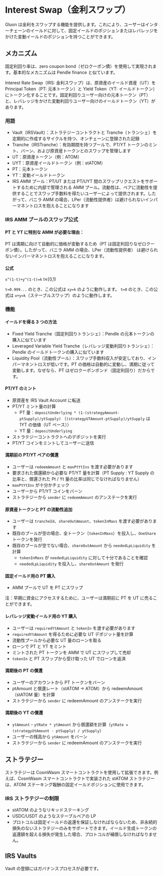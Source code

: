 # Interest Swap（金利スワップ）

Gluon は金利をスワップする機能を提供します。これにより、ユーザーはインターチェーンのイールドに対して、固定イールドのポジションまたはレバレッジをかけた変動イールドのポジションを持つことができます。

## メカニズム

固定利回り率は、zero coupon bond（ゼロクーポン債）を使用して実現されます。基本的なメカニズムは Pendle finance と似ています。

Interest Rate Swap（IRS: 金利スワップ）は、原資産のイールド資産（UT）を Principal Token（PT: 元本トークン）と Yield Token（YT: イールドトークン）にトークン化することです。固定利回りユーザー向けの元本トークン（PT）と、レバレッジをかけた変動利回りユーザー向けのイールドトークン（YT）があります。

### 用語

- Vault（IRSVault）：ストラテジーコントラクトと Tranche（トランシェ）を定期的に作成するサイクルを持つ、オンチェーンに登録された記録
- Tranche（IRSTranche）：有効期間を持つプールで、PT/YT トークンのミント、バーン、および原資産トークンとのスワップを管理します
- UT：原資産トークン（例：ATOM）
- UYT：原資産イールドトークン（例：stATOM）
- PT：元本トークン
- YT：変動イールドトークン
- IRS AMM プール：PT/UT または PT/UYT 間のスワップリクエストをサポートするために内部で管理される AMM プール。流動性は、ペアに流動性を提供することでスワップ手数料を得たいユーザーによって提供されます。したがって、バニラ AMM の場合、LPer（流動性提供者）は避けられないインパーマネントロスを抱えることになります

### IRS AMM プールのスワップ公式

#### PT と YT に特別な AMM が必要な理由：

PT は満期に向けて自動的に価格が変動するため（PT は固定利回りなゼロクーポン債）。したがって、バニラ AMM の場合、LPer（流動性提供者） は避けられないインパーマネントロスを抱えることになります。

#### 公式

`x^(1-t)+y^(1-t)=k` t∊[0,1)

`t=0.999...` のとき、この公式は `xy=k` のように動作します。
`t=0` のとき、この公式は `x+y=k`（ステーブルスワップ）のように動作します。

### 機能

#### イールドを得る 3 つの方法

- Fixed Yield Tranche（固定利回りトランシェ）：Pendle の元本トークンの購入に似ています
- Leveraged Variable Yield Tranche（レバレッジ変動利回りトランシェ）：Pendle のイールドトークンの購入に似ています
- Liquidity Pool（流動性プール）：スワップ手数料収入が安定しており、インパーマネントロスが低いです。PT の価格は自動的に変動し、満期に従って変動します。なぜなら、PT はゼロクーポンボンド（固定利回り）だからです。

#### PT/YT のミント

- 原資産を IRS Vault Account に転送
- PT/YT ミント量の計算
  - PT 量：`depositUnderlying * (1-(strategyAmount-ptSupply)/ytSupply)` （`(strategyUTAmount-ptSupply)/ytSupply` は 1YT の価値（UT ベース））
  - YT 量：`depositUnderlying`
- ストラテジーコントラクトへのデポジットを実行
- PT/YT コインをミントしてユーザーに送信

#### 満期前の PT/YT ペアの償還

- ユーザーは `redeemAmount` と `maxPtYtIns` を渡す必要があります
- 要求された償還額から必要な PT/YT 量を計算（PT Supply : YT Supply の比率と、償還された Pt / Yt 量の比率は同じでなければなりません）
- `maxPtYtIns` が十分かチェック
- ユーザーから PT/YT コインをバーン
- ストラテジーから `sender` に `redeemAmount` のアンステークを実行

#### 原資産トークンと PT の流動性追加

- ユーザーは `trancheId`、`shareOutAmount`、`tokenInMaxs` を渡す必要があります
- 既存のプールが空の場合、全トークン（`tokenInMaxs`）を投入し、`OneShare` トークンを発行
- 既存のプールが空でない場合、`shareOutAmount` から `neededLpLiquidity` を計算
  - `tokenInMaxs` が `neededLpLiquidity` に対して十分であることを確認
  - `neededLpLiquidity` を投入し、`shareOutAmount` を発行

#### 固定イールド用の PT 購入

- AMM プールで UT を PT にスワップ

注：早期に資金にアクセスするために、ユーザーは満期前に PT を UT に売ることができます。

#### レバレッジ変動イールド用の YT 購入

- ユーザーは `requiredYtAmount` と `tokenIn` を渡す必要があります
- `requiredYtAmount` を得るために必要な UT デポジット量を計算
- 流動性プールから必要な UT 量のローンを取る
- ローンで PT と YT をミント
- ミントされた PT トークンを AMM で UT にスワップして売却
- `tokenIn` と PT スワップから受け取った UT でローンを返済

#### 満期後の PT の償還

- ユーザーのアカウントから PT トークンをバーン
- ptAmount と償還レート（stATOM -> ATOM）から redeemAmount（stATOM 量）を計算
- ストラテジーから `sender` に redeemAmount のアンステークを実行

#### 満期後の YT の償還

- `ytAmount` - `ytRate * ytAmount` から償還額を計算（`ytRate = (strategyUtAmount - ptSupply) / ytSupply`）
- ユーザーの残高から `ytAmount` をバーン
- ストラテジーから `sender` に redeemAmount のアンステークを実行

## ストラテジー

ストラテジーは CosmWasm スマートコントラクトを使用して拡張できます。例えば、CosmWasm スマートコントラクトで実装された stATOM ストラテジーは、ATOM ステーキング報酬の固定イールドポジションに使用できます。

### IRS ストラテジーの制限

- stATOM のようなリキッドステーキング
- USDC/USDT のようなステーブルペアの LP
- プロトコルは固定イールドの返還を保証しなければならないため、非永続的損失のないストラテジーのみをサポートできます。イールド生成トークンの返還額を超える損失が発生した場合、プロトコルが補償しなければなりません。

## IRS Vaults

Vault の登録にはガバナンスプロセスが必要です。
